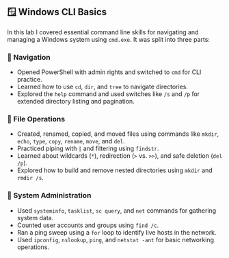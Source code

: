 ## 🪟 Windows CLI Basics

In this lab I covered essential command line skills for navigating and managing a Windows system using `cmd.exe`. It was split into three parts:

### 🔹 Navigation
- Opened PowerShell with admin rights and switched to `cmd` for CLI practice.
- Learned how to use `cd`, `dir`, and `tree` to navigate directories.
- Explored the `help` command and used switches like `/s` and `/p` for extended directory listing and pagination.

### 🔹 File Operations
- Created, renamed, copied, and moved files using commands like `mkdir`, `echo`, `type`, `copy`, `rename`, `move`, and `del`.
- Practiced piping with `|` and filtering using `findstr`.
- Learned about wildcards (`*`), redirection (`>` vs. `>>`), and safe deletion (`del /p`).
- Explored how to build and remove nested directories using `mkdir` and `rmdir /s`.

### 🔹 System Administration
- Used `systeminfo`, `tasklist`, `sc query`, and `net` commands for gathering system data.
- Counted user accounts and groups using `find /c`.
- Ran a ping sweep using a `for` loop to identify live hosts in the network.
- Used `ipconfig`, `nslookup`, `ping`, and `netstat -ant` for basic networking operations.
